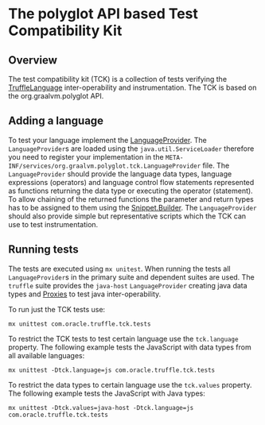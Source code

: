 # The polyglot API based Test Compatibility Kit

## Overview
The test compatibility kit (TCK) is a collection of tests verifying the [TruffleLanguage](http://graalvm.github.io/graal/truffle/javadoc/com/oracle/truffle/api/TruffleLanguage.html)
inter-operability and instrumentation. The TCK is based on the org.graalvm.polyglot API.

## Adding a language
To test your language implement the [LanguageProvider](http://graalvm.github.io/graal/truffle/javadoc/org/graalvm/polyglot/tck/LanguageProvider.html).
The `LanguageProvider`s are loaded using the `java.util.ServiceLoader` therefore you need to register your
implementation in the `META-INF/services/org.graalvm.polyglot.tck.LanguageProvider` file.
The `LanguageProvider` should provide the language data types, language expressions (operators) and language control flow statements
represented as functions returning the data type or executing the operator (statement).
To allow chaining of the returned functions the parameter and return types has to be assigned to them using
the [Snippet.Builder](http://graalvm.github.io/graal/truffle/javadoc/org/graalvm/polyglot/tck/Snippet.Builder.html).
The `LanguageProvider` should also provide simple but representative scripts which the TCK can use to test
instrumentation.

## Running tests
The tests are executed using `mx unitest`. When running the tests all `LanguageProvider`s in the primary suite
and dependent suites are used. The `truffle` suite provides the `java-host` `LanguageProvider` creating java data
types and [Proxies](http://graalvm.github.io/graal/truffle/javadoc/org/graalvm/polyglot/proxy/Proxy.html) to
test java inter-operability.

To run just the TCK tests use:

`mx unittest com.oracle.truffle.tck.tests`

To restrict the TCK tests to test certain language use the `tck.language` property. The following
example tests the JavaScript with data types from all available languages:

`mx unittest -Dtck.language=js com.oracle.truffle.tck.tests`

To restrict the data types to certain language use the `tck.values` property. The following
example tests the JavaScript with Java types:

`mx unittest -Dtck.values=java-host -Dtck.language=js com.oracle.truffle.tck.tests`

